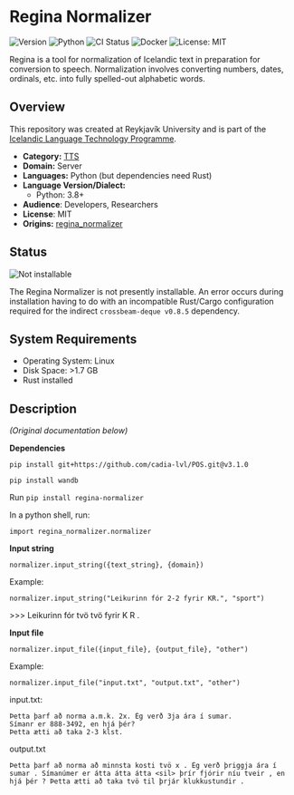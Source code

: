 <!-- omit in toc -->
# Regina Normalizer

![Version](https://img.shields.io/badge/Version-T9-darkviolet)
![Python](https://img.shields.io/badge/python-3.8-blue?logo=python&logoColor=white)
![CI Status](https://img.shields.io/badge/CI-[unavailable]-red)
![Docker](https://img.shields.io/badge/Docker-[unavailable]-green)
![License: MIT](https://img.shields.io/badge/License-MIT-yellow)

Regina is a tool for normalization of Icelandic text in preparation for conversion to speech. Normalization involves converting numbers,
dates, ordinals, etc. into fully spelled-out alphabetic words.

## Overview

This repository was created at Reykjavík University and is
part of the [Icelandic Language Technology Programme](https://github.com/icelandic-lt/icelandic-lt).

- **Category:** [TTS](https://github.com/icelandic-lt/icelandic-lt/blob/main/doc/tts.md)
- **Domain:** Server
- **Languages:** Python (but dependencies need Rust)
- **Language Version/Dialect:**
  - Python: 3.8+
- **Audience**: Developers, Researchers
- **License**: MIT
- **Origins:** [regina_normalizer](https://github.com/cadia-lvl/regina_normalizer)

## Status
![Not installable](https://img.shields.io/badge/Not_Installable-red)

The Regina Normalizer is not presently installable. An error
occurs during installation having to do with an incompatible Rust/Cargo
configuration required for the indirect `crossbeam-deque v0.8.5` dependency.

## System Requirements
- Operating System: Linux
- Disk Space: >1.7 GB
- Rust installed

## Description

*(Original documentation below)*

**Dependencies**

`pip install git+https://github.com/cadia-lvl/POS.git@v3.1.0`

`pip install wandb`

Run `pip install regina-normalizer`

In a python shell, run:

`import regina_normalizer.normalizer`

**Input string**

`normalizer.input_string({text_string}, {domain})`

Example:

`normalizer.input_string("Leikurinn fór 2-2 fyrir KR.", "sport")`


\>\>\> Leikurinn fór tvö tvö fyrir K R .

**Input file**

`normalizer.input_file({input_file}, {output_file}, "other")`

Example:

`normalizer.input_file("input.txt", "output.txt", "other")`

input.txt:

```
Þetta þarf að norma a.m.k. 2x. Ég verð 3ja ára í sumar.
Símanr er 888-3492, en hjá þér?
Þetta ætti að taka 2-3 klst.
```

output.txt

```
Þetta þarf að norma að minnsta kosti tvö x . Ég verð þriggja ára í sumar . Símanúmer er átta átta átta <sil> þrír fjórir níu tveir , en hjá þér ? Þetta ætti að taka tvö til þrjár klukkustundir .
```




